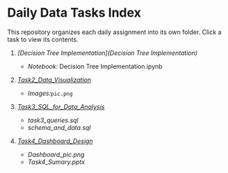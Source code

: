 # Daily Data Tasks Index

This repository organizes each daily assignment into its own folder. Click a task to view its contents.

1. *[Decision Tree Implementation](Decision Tree Implementation)*
   - *Notebook:* Decision Tree Implementation.ipynb

2. *[Task2_Data_Visualization](Task2_Data_Visualization)*
   - *Images:*`pic.png`

3. *[Task3_SQL_for_Data_Analysis](Task3_SQL_for_Data_Analysis)*
   - *task3_queries.sql*
   - *schema_and_data.sql*

4. *[Task4_Dashboard_Design](Task4_Dashboard_Design)*
   - *Dashboard_pic.png*
   - *Task4_Sumary.pptx*
